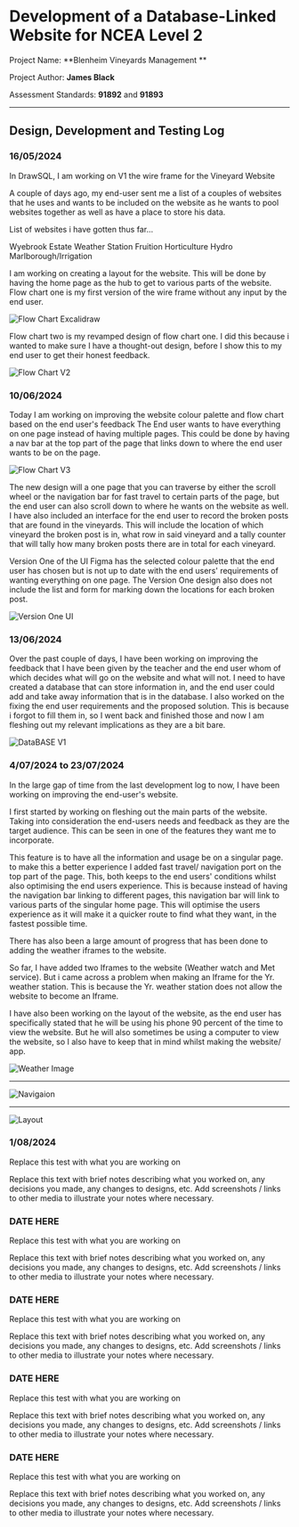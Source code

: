 # Development of a Database-Linked Website for NCEA Level 2

Project Name: **Blenheim Vineyards Management  **

Project Author: **James Black**

Assessment Standards: **91892** and **91893**


-------------------------------------------------

## Design, Development and Testing Log

### 16/05/2024

In DrawSQL, I am working on V1 the wire frame for the Vineyard Website   

A couple of days ago, my end-user sent me a list of a couples of websites that he uses and wants to be included on the website as he wants to pool websites together as well as have a place to store his data. 

List of websites i have gotten thus far... 

Wyebrook Estate Weather Station 
Fruition Horticulture 
Hydro Marlborough/Irrigation 


I am working on creating a layout for the website. This will be done by having the home page as the hub to get to various parts of the website.  
Flow chart one is my first version of the wire frame without any input by the end user. 

![Flow Chart Excalidraw](images/Flow1.png) 

Flow chart two is my revamped design of flow chart one. I did this because i wanted to make sure I have a thought-out design, before I show this to my end user to get their honest feedback. 

![Flow Chart V2](images/Flow2.png) 



### 10/06/2024

Today I am working on improving the website colour palette and flow chart based on the end user's feedback 
The End user wants to have everything on one page instead of having multiple pages. This could be done by having a nav bar at the top part of the page that links down to where the end user wants to be on the page. 

![Flow Chart V3](images/Flow3.png) 

The new design will a one page that you can traverse by either the scroll wheel or the navigation bar for fast travel to certain parts of the page, but the end user can also scroll down to where he wants on the website as well. 
I have also included an interface for the end user to record the broken posts that are found in the vineyards. 
This will include the location of which vineyard the broken post is in, what row in said vineyard and a tally counter that will tally how many broken posts there are in total for each vineyard.

Version One of the UI Figma has the selected colour palette that the end user has chosen but is not up to date with the end users' requirements of wanting everything on one page. The Version One design also does not include the list and form for marking down the locations for each broken post. 

![Version One UI](images/UiFigma1.png)

 
### 13/06/2024

Over the past couple of days, I have been working on improving the feedback that I have been given by the teacher and the end user whom of which decides what will go on the website and what will not.  I need to have created a database that can store information in, and the end user could add and take away information that is in the database. I also worked on the fixing the end user requirements and the proposed solution. This is because i forgot to fill them in, so I went back and finished those and now I am fleshing out my relevant implications as they are a bit bare. 

![DataBASE V1](images/Database1.png)

### 4/07/2024 to 23/07/2024

In the large gap of time from the last development log to now, I have been working on improving the end-user's website.  

I first started by working on fleshing out the main parts of the website. Taking into consideration the end-users needs and feedback as they are the target audience. This can be seen in one of the features they want me to incorporate.  

This feature is to have all the information and usage be on a singular page. to make this a better experience I added fast travel/ navigation port on the top part of the page. This, both keeps to the end users' conditions whilst also optimising the end users experience. This is because instead of having the navigation bar linking to different pages, this navigation bar will link to various parts of the singular home page. This will optimise the users experience as it will make it a quicker route to find what they want, in the fastest possible time.  

There has also been a large amount of progress that has been done to adding the weather iframes to the website. 

So far, I have added two Iframes to the website (Weather watch and Met service). But i came across a problem when making an Iframe for the Yr. weather station. This is because the Yr. weather station does not allow the website to become an Iframe. 

I have also been working on the layout of the website, as the end user has specifically stated that he will be using his phone 90 percent of the time to view the website. But he will also sometimes be using a computer to view the website, so I also have to keep that in mind whilst making the website/ app. 

![Weather Image](images/Weatherimg.png)
______________________________________________________________________________________________________________________
![Navigaion](image.png)
______________________________________________________________________________________________________________________
![Layout](image-1.png)
 

### 1/08/2024

Replace this test with what you are working on

Replace this text with brief notes describing what you worked on, any decisions you made, any changes to designs, etc. Add screenshots / links to other media to illustrate your notes where necessary.

### DATE HERE

Replace this test with what you are working on

Replace this text with brief notes describing what you worked on, any decisions you made, any changes to designs, etc. Add screenshots / links to other media to illustrate your notes where necessary.

### DATE HERE

Replace this test with what you are working on

Replace this text with brief notes describing what you worked on, any decisions you made, any changes to designs, etc. Add screenshots / links to other media to illustrate your notes where necessary.

### DATE HERE

Replace this test with what you are working on

Replace this text with brief notes describing what you worked on, any decisions you made, any changes to designs, etc. Add screenshots / links to other media to illustrate your notes where necessary.

### DATE HERE

Replace this test with what you are working on

Replace this text with brief notes describing what you worked on, any decisions you made, any changes to designs, etc. Add screenshots / links to other media to illustrate your notes where necessary.